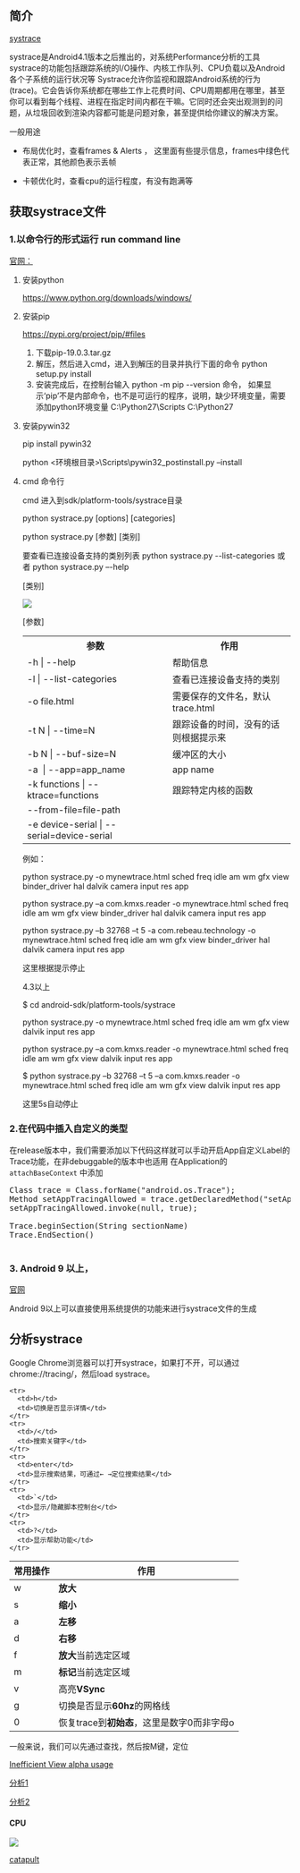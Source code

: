 
## 简介
[systrace](http://developer.android.com/tools/debugging/systrace.html)

systrace是Android4.1版本之后推出的，对系统Performance分析的工具
systrace的功能包括跟踪系统的I/O操作、内核工作队列、CPU负载以及Android各个子系统的运行状况等
Systrace允许你监视和跟踪Android系统的行为(trace)。它会告诉你系统都在哪些工作上花费时间、CPU周期都用在哪里，甚至你可以看到每个线程、进程在指定时间内都在干嘛。它同时还会突出观测到的问题，从垃圾回收到渲染内容都可能是问题对象，甚至提供给你建议的解决方案。

一般用途

- 布局优化时，查看frames & Alerts ， 这里面有些提示信息，frames中绿色代表正常，其他颜色表示丢帧

- 卡顿优化时，查看cpu的运行程度，有没有跑满等


## 获取systrace文件
### 1.以命令行的形式运行 run command line

[官网：](http://developer.android.com/tools/help/systrace.html#options)

1. 安装python

    https://www.python.org/downloads/windows/

2. 安装pip

    https://pypi.org/project/pip/#files

	1.	下载pip-19.0.3.tar.gz
	2.	解压，然后进入cmd，进入到解压的目录并执行下面的命令
	python setup.py install
	3.	安装完成后，在控制台输入 python -m pip --version 命令，
	如果显示‘pip’不是内部命令，也不是可运行的程序，说明，缺少环境变量，需要添加python环境变量
	C:\Python27\Scripts
	C:\Python27

3. 安装pywin32

	pip install pywin32
	
	python <环境根目录>\Scripts\pywin32_postinstall.py –install

4. cmd 命令行

	cmd 进入到sdk/platform-tools/systrace目录
	
	python systrace.py [options] [categories]
	
	python systrace.py [参数] [类别]
	
	要查看已连接设备支持的类别列表
	python systrace.py --list-categories 或者
	python systrace.py –-help

	[类别]
	
	![](https://github.com/fumeidonga/markdownPic/blob/master/performance/systrace_1.png?raw=true)
	
	[参数]
	
	<table>
	    <tr>
	      <th>参数</th>
	      <th>作用</th>
	    </tr>
	    <tr>
	      <td>-h | --help </td>
	      <td>帮助信息</td>
	    </tr>
	    <tr>
	      <td>-l | --list-categories  </td>
	      <td>查看已连接设备支持的类别</td>
	    </tr>
	    <tr>
	      <td>-o file.html  </td>
	      <td>需要保存的文件名，默认trace.html</td>
	    </tr>
	    <tr>
	      <td>-t N | --time=N    </td>
	      <td>跟踪设备的时间，没有的话则根据提示来</td>
	    </tr>
	    <tr>
	      <td>-b N | --buf-size=N </td>
	      <td>缓冲区的大小</td>
	    </tr>
	    <tr>
	      <td>-a  | --app=app_name </td>
	      <td>app name</td>
	    </tr>
	    <tr>
	      <td>-k functions | --ktrace=functions   </td>
	      <td>跟踪特定内核的函数</td>
	    </tr>
	    <tr>
	      <td>--from-file=file-path </td>
	      <td></td>
	    </tr>
	    <tr>
	      <td>-e device-serial | --serial=device-serial</td>
	      <td></td>
	    </tr>
	</table>
	
	
	例如：
	
	python systrace.py  -o mynewtrace.html sched freq idle am wm gfx view binder_driver hal dalvik camera input res app

	python systrace.py –a com.kmxs.reader -o mynewtrace.html sched freq idle am wm gfx view binder_driver hal dalvik camera input res app

	python systrace.py –b 32768 –t 5 -a com.rebeau.technology -o mynewtrace.html sched freq idle am wm gfx view binder_driver hal  dalvik camera input res app
	
	这里根据提示停止
	
	
	4.3以上
	
	$ cd android-sdk/platform-tools/systrace
	
	python systrace.py  -o mynewtrace.html sched freq idle am wm gfx view dalvik input res app

	python systrace.py –a com.kmxs.reader -o mynewtrace.html sched freq idle am wm gfx view dalvik input res app

	$ python systrace.py –b 32768 –t 5 –a com.kmxs.reader -o mynewtrace.html sched freq idle am wm gfx view dalvik input res app
	
	这里5s自动停止


### 2.在代码中插入自定义的类型

在release版本中，我们需要添加以下代码这样就可以手动开启App自定义Label的Trace功能，在非debuggable的版本中也适用
在Application的`attachBaseContext` 中添加

<pre>
Class<?> trace = Class.forName("android.os.Trace");
Method setAppTracingAllowed = trace.getDeclaredMethod("setAppTracingAllowed", boolean.class);
setAppTracingAllowed.invoke(null, true);

Trace.beginSection(String sectionName)
Trace.EndSection()

</pre>


### 3. Android 9 以上，

[官网](https://developer.android.com/studio/profile/systrace/on-device)

Android 9以上可以直接使用系统提供的功能来进行systrace文件的生成


## 分析systrace
Google Chrome浏览器可以打开systrace，如果打不开，可以通过chrome://tracing/，然后load systrace。


<table>
  <thead>
    <tr>
      <th>常用操作</th>
      <th>作用</th>
    </tr>
  </thead>
  <tbody>
    <tr>
      <td>w</td>
      <td><strong>放大</strong></td>
    </tr>
    <tr>
      <td>s</td>
      <td><strong>缩小</strong></td>
    </tr>
    <tr>
      <td>a</td>
      <td><strong>左移</strong></td>
    </tr>
    <tr>
      <td>d</td>
      <td><strong>右移</strong></td>
    </tr>
    <tr>
      <td>f</td>
      <td><strong>放大</strong>当前选定区域</td>
    </tr>
    <tr>
      <td>m</td>
      <td><strong>标记</strong>当前选定区域</td>
    </tr>
    <tr>
      <td>v</td>
      <td>高亮<strong>VSync</strong></td>
    </tr>
    <tr>
      <td>g</td>
      <td>切换是否显示<strong>60hz</strong>的网格线</td>
    </tr>
    <tr>
      <td>0</td>
      <td>恢复trace到<strong>初始态</strong>，这里是数字0而非字母o</td>
    </tr>

    <tr>
      <td>h</td>
      <td>切换是否显示详情</td>
    </tr>
    <tr>
      <td>/</td>
      <td>搜索关键字</td>
    </tr>
    <tr>
      <td>enter</td>
      <td>显示搜索结果，可通过← →定位搜索结果</td>
    </tr>
    <tr>
      <td>`</td>
      <td>显示/隐藏脚本控制台</td>
    </tr>
    <tr>
      <td>?</td>
      <td>显示帮助功能</td>
    </tr>
  </tbody>
</table>
	
一般来说，我们可以先通过查找，然后按M键，定位

[Inefficient View alpha usage](https://www.jianshu.com/p/3b9650307633)

[分析1](https://developer.android.com/studio/profile/systrace/navigate-report)

[分析2](https://source.android.com/devices/tech/debug/systrace)

#### CPU

![](https://github.com/fumeidonga/markdownPic/blob/master/performance/systrace_kennel.png?raw=true)

[catapult](https://github.com/catapult-project/catapult/)






















